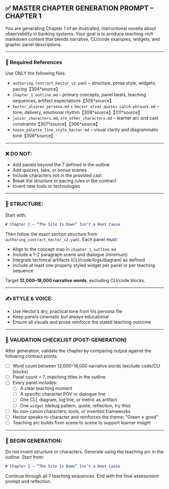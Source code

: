 ## ✅ MASTER CHAPTER GENERATION PROMPT – CHAPTER 1

You are generating Chapter 1 of an illustrated, instructional novella about observability in banking systems. Your goal is to produce teaching-rich markdown content that blends narrative, CLI/code examples, widgets, and graphic panel descriptions.

---

### 📁 Required References
Use ONLY the following files:
- `authoring_contract_hector_v2.yaml` – structure, prose style, widgets, pacing【304†source】
- `chapter_1_outline.md` – primary concepts, panel beats, teaching sequences, artifact expectations【305†source】
- `hector_alvarez_persona.md` + `hector_alvaz_quotes_catch-phrases.md` – tone, delivery, emotional rhythm【309†source】【311†source】
- `junior_characters.md`, `sre_other_characters.md` – learner arc and cast constraints【307†source】【306†source】
- `house_palette_line_style_hector.md` – visual clarity and diagrammatic tone【308†source】

---

### ❌ DO NOT:
- Add panels beyond the 7 defined in the outline
- Add quizzes, labs, or bonus scenes
- Include characters not in the provided cast
- Break the structure or pacing rules in the contract
- Invent new tools or technologies

---

### 🧱 STRUCTURE:
Start with:
```markdown
# Chapter 1 – “The Site Is Down” Isn’t a Root Cause
```
Then follow the exact section structure from `authoring_contract_hector_v2.yaml`. Each panel must:
- Align to the concept map in `chapter_1_outline.md`
- Include a 1–2 paragraph scene and dialogue (minimum)
- Integrate technical artifacts (CLI/code/logs/diagram) as defined
- Include at least one properly styled widget per panel or per teaching sequence

Target **12,000–18,000 narrative words**, excluding CLI/code blocks.

---

### ✍️ STYLE & VOICE:
- Use Hector’s dry, practical tone from his persona file
- Keep panels cinematic but always educational
- Ensure all visuals and prose reinforce the stated teaching outcome

---

### 🧠 VALIDATION CHECKLIST (POST-GENERATION)
After generation, validate the chapter by comparing output against the following contract points:

- [ ] Word count between 12,000–18,000 narrative words (exclude code/CLI blocks)
- [ ] Panel count = 7, matching titles in the outline
- [ ] Every panel includes:
  - [ ] A clear teaching moment
  - [ ] A specific character POV or dialogue line
  - [ ] One CLI, diagram, log line, or metric as artifact
  - [ ] One `widget` (debug pattern, quote, reflection, try this)
- [ ] No non-canon characters, tools, or invented frameworks
- [ ] Hector speaks in-character and reinforces the theme: “Green ≠ good”
- [ ] Teaching arc builds from scene to scene to support learner insight

---

### 🧪 BEGIN GENERATION:
Do not invent structure or characters. Generate using the teaching arc in the outline.
Start from:
```markdown
# Chapter 1 – “The Site Is Down” Isn’t a Root Cause
```
Continue through all 7 teaching sequences. End with the final assessment prompt and reflection.

